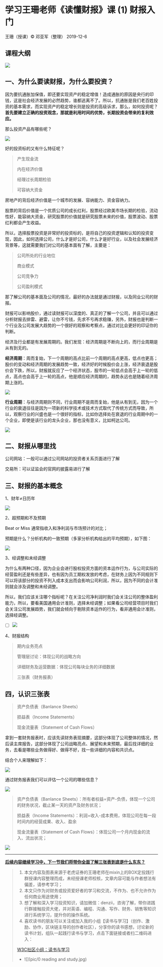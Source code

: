 # 学习王珊老师《读懂财报》课 (1) 财报入门

王珊（授课）&copy; 邓亚军（整理） 2019-12-6

## 课程大纲

![](pic/3-1.png)

## 一、为什么要读财报，为什么要投资？

因为要抗通胀加保值，即还要实现资产的稳定增值！造成通胀的原因是央行的印钱，这是社会经济发展的必然趋势，谁都逃离不了。所以，抗通胀是我们老百姓投资的基本需求，而实现资产的稳定增长则是投资的高级诉求，那么，如何投资呢？**首先要建立正确的投资观念，那就是利用时间的优势，长期投资会带来的复利效应。**

那么投资产品有哪些呢？

![](pic/3-4.png)

好的投资标的又有什么特征呢？

> 产生现金流
>
> 内在经济价值
>
> 经理过长周期检验
>
> 可容纳大资金

房地产的背后经济价值是一个城市的发展、容纳能力、资金容纳力。

股票的背后价值是一个优质公司的成长红利，股票经过欧美市场长期的检验，流动性好，能容纳大资金，研究股票的价值就是研究股票未来的价值，股票波动、股票红利都会产生收益。

所以，选择股票投资是非常好的投资标的，是将自己的投资逻辑和认知的投资变现，因此，如何选择公司，什么才是好公司，什么才是好行业，以及社会发展经济背景等，这就需要我们对公司的基本面有了解，主要是：

> 公司所处的行业地位
>
> 商业模式
>
> 公司竞争力
>
> 公司盈利模式

那了解公司的基本面及公司的情况，最好的办法就是通过财报，以及同业公司的财报。

财报可以影响股价，通过读财报可以深度的、真正的了解一个公司，并且可以通过分析财报去排雷、避雷，让你不亏钱，先求不亏再求稳赚，另外，财报也是判断一个行业及公司发展大趋势的一个很好的观察和考察点，通过对比会更好的印证你的判断。

经济及行业都是有发展周期的。我们发现：经济周期是不断向上的，而行业周期是从有到无的。

**经济周期**：周而复始，下一个周期的高点比前一个周期的高点更高，低点也更高；股价的变动和经济周期的发展趋势一致，经济好的时候股价会上涨，经济衰退是股价会下跌，所以，财报就反应了一个经济状态，股市的一轮低点会高于上一轮的低点，高点也会高于上一轮的高点，他是顺应经济周期的，趋势永远也是随着经济周期上涨的。

![](pic/3-2.png)

**行业周期**：与经济周期则不同，行业周期不是周而复始，他是从有到无，因为一个行业的衰退往往是因为一项新的科学技术或技术方式取代了传统方式而导致，所以，观察行业的兴盛也是一个很好的指标，比如你选择处在衰退的行业周期中的一个企业，即使是该行业的龙头企业，那也没有意义，比如柯达公司。

![](pic/3-3.png)

## 二、财报从哪里找

公司网站：一般可以通过公司网站的投资者关系页面进行了解

交易所：可以证监会的官网的披露易进行了解

## 三、财报的基本概念

1、财年≠日历年

![](pic/3-5.png)

2、超预期和不及预期

Beat or Miss 通常指收入和净利润与市场预计的对比；

预期是什么？分析机构的一致预期（多家分析机构给出的平均预期），如下图：

![](pic/3-7.png)

3、经调整和未经调整

为什么有两种口径，因为企业会进行股权投资方面的资本运作行为，与公司实际的经营盈利还是有些差异，也有因为员工期权发放的考虑，在财务上因为不同规则下可以将该部分的投资不列入成本支出而会影响公司利润，所以，因为不同的会计准则就会涉及调整和未经调整。

所以，我们应该关注哪个指标呢？在关注公司净利润时我们会关注公司的整体盈利能力，所以，要看美国通用会计准则，选择未经调整；如果看公司经营项目时我们会关注公司发展趋势，我们就会倾向于剔除资本运作的行为，看非通用会计准则，选择经调整。

- [ ] ![](pic/3-6.png)

4、财报结构

> 期内业务亮点
>
> 管理层讨论：体现公司的战略方向
>
> 详细财务及运营数据：体现公司每块业务的详细数据
>
> 三张表（财务报表）

## 四，认识三张表

> 资产负债表（Banlance Sheets）
>
> 损益表（Income Statements）
>
> 现金流量表（Statement of Cash Flows）

拿到一套财务报表时，应该先读财务表现摘要，这部分体现了公司整体的情况，然后读主席报告，这部分体现了公司战略亮点、展望和未来预期，最后找详细的业务，去看是哪些业务做得好、做得不好，找一些详细的内容和共识点。

结合个人来理解如下：

![](pic/3-8.png)

通过财务报表我们可以评估一个公司的哪些信息？

![](pic/3-9.png)

> 资产负债表（Banlance Sheets）：所有者权益=资产-负债，体现一个公司的财务状况，截止某一天的资产及财务状况；
>
> 损益表（Income Statements）：利润=收入-成本费用，体现公司在每一段时间内的经营成果、收入、盈余
>
> 现金流量表（Statement of Cash Flows）：体现公司一个月内现金的流入、流出状况；

![](pic/3-10.png)

------

<u>**后续内容继续学习中，下一节我们将带你全面了解三张表到底是什么东东？**</u>

> 1. 本文内容及图表来源于老虎证券的王珊老师在mixin上的BOX定投践行群授课内容整理而成，未经授课老师校核，文章内容可能与作者想法有偏差，请参考学习；
> 2. 本文只作为对财务或投资爱好者的学习和交流，不作为、也不允许作为任何商业用途使用；
> 3. 想了解和深入学习投资知识，请加微信：denzii，咨询了解，带你进践行群接触投资大佬，并对英语、编程、沟通、写作、财务、销售等知识进行系统学习，提升你的操作系统。
> 4. 喜欢读书的朋友可以关注或加入我的小组【读书与学习】（创作、激励、协作，区块链主导的创作者社区），分享你的读书感想，讨论新的读书计划，组队一起践行读书与学习，点击下面链接或者扫二维码进入：
>
> [W3C社区小组：读书与学习](https://w3c.group/g/1124622/join?ref=2307e1c2)
>
> - ![](pic/0 reading and study.jpg)



